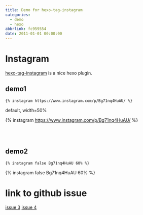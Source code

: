 ```yaml
---
title: Demo for hexo-tag-instagram
categories:
  - demo
  - hexo
abbrlink: fc959554
date: 2011-01-01 00:00:00
---
```

# Instagram

[hexo-tag-instagram](https://github.com/tea3/hexo-tag-instagram) is a nice hexo plugin.


## demo1

```
{% instagram https://www.instagram.com/p/Bg71nq4HuAU/ %}
```

default, width=50%

{% instagram https://www.instagram.com/p/Bg71nq4HuAU/ %}


<br> <br>

## demo2

```
{% instagram false Bg71nq4HuAU 60% %}
```

{% instagram false Bg71nq4HuAU 60% %}

# link to github issue

[issue 3](https://github.com/tea3/hexo-tag-instagram/issues/3)
[issue 4](https://github.com/tea3/hexo-tag-instagram/pull/4)
